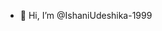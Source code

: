 - 👋 Hi, I’m @IshaniUdeshika-1999


<!---
IshaniUdeshika-1999/IshaniUdeshika-1999 is a ✨ special ✨ repository because its `README.md` (this file) appears on your GitHub profile.
You can click the Preview link to take a look at your changes.
--->
